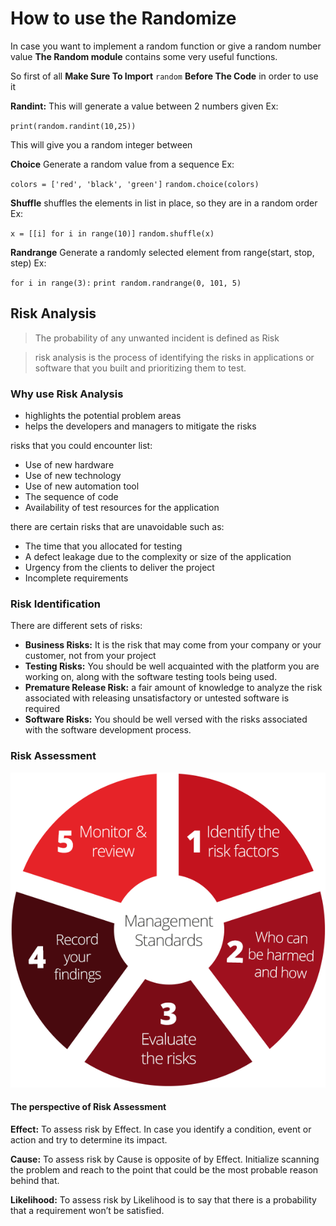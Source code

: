 # How to use the Randomize

In case you want to implement a random function or give a random number value **The Random module** contains some very useful functions.

So first of all **Make Sure To Import** `random` **Before The Code** in order to use it

**Randint:** This will generate a value between 2 numbers given Ex:

`print(random.randint(10,25))`

This will give you a random integer between 

**Choice** Generate a random value from a sequence Ex:

`colors = ['red', 'black', 'green']`
`random.choice(colors)`

**Shuffle** shuffles the elements in list in place, so they are in a random order Ex:

`x = [[i] for i in range(10)]`
`random.shuffle(x)`

**Randrange** Generate a randomly selected element from range(start, stop, step) Ex:

`for i in range(3):`
    `print random.randrange(0, 101, 5)`

## Risk Analysis

> The probability of any unwanted incident is defined as Risk

> risk analysis is the process of identifying the risks in applications or software that you built and prioritizing them to test.

### Why use Risk Analysis

- highlights the potential problem areas
- helps the developers and managers to mitigate the risks

risks that you could encounter list:
- Use of new hardware
- Use of new technology
- Use of new automation tool
- The sequence of code
- Availability of test resources for the application

there are certain risks that are unavoidable such as:
- The time that you allocated for testing
- A defect leakage due to the complexity or size of the application
- Urgency from the clients to deliver the project
- Incomplete requirements

### Risk Identification

There are different sets of risks:

- **Business Risks:** It is the risk that may come from your company or your customer, not from your project
- **Testing Risks:** You should be well acquainted with the platform you are working on, along with the software testing tools being used.
- **Premature Release Risk:** a fair amount of knowledge to analyze the risk associated with releasing unsatisfactory or untested software is required
- **Software Risks:** You should be well versed with the risks associated with the software development process.

### Risk Assessment

![image](assets/Read06.png)

#### The perspective of Risk Assessment

**Effect:** To assess risk by Effect. In case you identify a condition, event or action and try to determine its impact.

**Cause:** To assess risk by Cause is opposite of by Effect. Initialize scanning the problem and reach to the point that could be the most probable reason behind that.

**Likelihood:** To assess risk by Likelihood is to say that there is a probability that a requirement won’t be satisfied.
